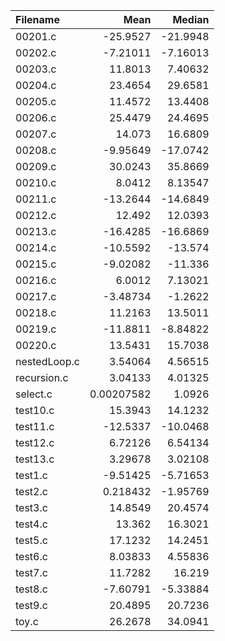 | Filename     |         Mean |    Median |
|:-------------|-------------:|----------:|
| 00201.c      | -25.9527     | -21.9948  |
| 00202.c      |  -7.21011    |  -7.16013 |
| 00203.c      |  11.8013     |   7.40632 |
| 00204.c      |  23.4654     |  29.6581  |
| 00205.c      |  11.4572     |  13.4408  |
| 00206.c      |  25.4479     |  24.4695  |
| 00207.c      |  14.073      |  16.6809  |
| 00208.c      |  -9.95649    | -17.0742  |
| 00209.c      |  30.0243     |  35.8669  |
| 00210.c      |   8.0412     |   8.13547 |
| 00211.c      | -13.2644     | -14.6849  |
| 00212.c      |  12.492      |  12.0393  |
| 00213.c      | -16.4285     | -16.6869  |
| 00214.c      | -10.5592     | -13.574   |
| 00215.c      |  -9.02082    | -11.336   |
| 00216.c      |   6.0012     |   7.13021 |
| 00217.c      |  -3.48734    |  -1.2622  |
| 00218.c      |  11.2163     |  13.5011  |
| 00219.c      | -11.8811     |  -8.84822 |
| 00220.c      |  13.5431     |  15.7038  |
| nestedLoop.c |   3.54064    |   4.56515 |
| recursion.c  |   3.04133    |   4.01325 |
| select.c     |   0.00207582 |   1.0926  |
| test10.c     |  15.3943     |  14.1232  |
| test11.c     | -12.5337     | -10.0468  |
| test12.c     |   6.72126    |   6.54134 |
| test13.c     |   3.29678    |   3.02108 |
| test1.c      |  -9.51425    |  -5.71653 |
| test2.c      |   0.218432   |  -1.95769 |
| test3.c      |  14.8549     |  20.4574  |
| test4.c      |  13.362      |  16.3021  |
| test5.c      |  17.1232     |  14.2451  |
| test6.c      |   8.03833    |   4.55836 |
| test7.c      |  11.7282     |  16.219   |
| test8.c      |  -7.60791    |  -5.33884 |
| test9.c      |  20.4895     |  20.7236  |
| toy.c        |  26.2678     |  34.0941  |